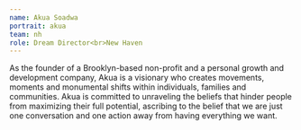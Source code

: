 ```yaml
---
name: Akua Soadwa
portrait: akua
team: nh
role: Dream Director<br>New Haven
---
```


As the founder of a Brooklyn-based non-profit and a personal growth and development company, Akua is a visionary who creates movements, moments and monumental shifts within individuals, families and communities. Akua is committed to unraveling the beliefs that hinder people from maximizing their full potential, ascribing to the belief that we are just one conversation and one action away from having everything we want.